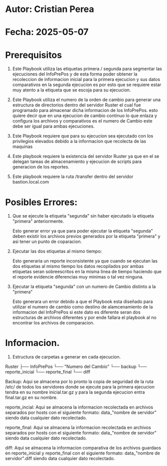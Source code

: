 # Autor: Cristian Perea
# Fecha: 2025-05-07


# Prerequisitos

1. Este Playbook utiliza las etiquetas primera / segunda para segmentar las ejecuciones del InfoPrePos y de esta forma 
poder obtener la recoleccion de informacion inicial para la primera ejecucion y sus datos comparativos en la segunda
ejecucion es por esto que se requiere estar muy atento a la etiqueta que se escoja para su ejecucion.

2. Este Playbook utiliza el numero de la orden de cambio para generar una estructura de directorios dentro del servidor
Ruster el cual fue programado para almacenar dicha informacion de los InfoPrePos. esto quiere decir que en una ejecucion
de cambio continuo lo que enlaza y configura los archivos y comparativos es el numero de Cambio este debe ser igual para 
ambas ejecuciones.

3. Este Playbook requiere que para su ejecucion sea ejecutado con los privilegios elevados debido a la informacion que 
recolecta de las maquinas

4. Este playbook requiere la existencia del servidor Ruster ya que en el se delegan tareas de almacenamiento y ejecucion 
de scripts para generacion de los reportes.

5. Este playbook requiere la ruta /transfer dentro del servidor bastion.local.com


# Posibles Errores:

1. Que se ejecute la etiqueta "segunda" sin haber ejecutado la etiqueta "primera" anteriormente.

   Esto generar error ya que para poder ejecutar la etiqueta "segunda" deben existir los archivos previos generados 
   por la etiqueta "primera" y asi tener un punto de coparacion.

2. Ejecutar las dos etiquetas al mismo tiempo:

   Esto generaria un reporte inconsistente ya que cuando se ejecutan las dos etiquetas al mismo tiempo los datos 
   recopilados por ambas etiquetas seran sobreescritos en la misma linea de tiempo haciendo que el reporte evidencie
   diferencias muy minimas o tal vez ninguna.

3. Ejecutar la etiqueta "segunda" con un numero de Cambio distinto a la "primera"

   Esto generara un error debido a que el Playbook esta diseñado para utilizar el numero de cambio como destino de
   alamcenamiento de la informacion del InfoPrePos si este dato es diferente seran dos estructuras de archivos diferentes 
   y por ende fallara el playbook al no encontrar los archivos de comparacion.


# Informacion.

1. Estructura de carpetas a generar en cada ejecucion.

Ruster
├── InfoPrePos
    └── "Numero del Cambio"
       └── backup
       └── reporte_inicial
       └── reporte_final
       └── diff

Backup: Aqui se almacena por lo pronto la copia de seguridad de la ruta /etc/ de todos los servidores donde se ejecute
para la primera ejecucion tendra en su nombre inicial.tar.gz y para la segunda ejecucion entra final.tar.gz en su nombre.

reporte_incial: Aqui se almacena la informacion recolectada en archivos separados por hosts con el siguiente formato:
data_"nombre de servidor" siendo data cualquier dato recolectado.

reporte_final: Aqui se almacena la informacion recolectada en archivos separados por hosts con el siguiente formato:
data_"nombre de servidor" siendo data cualquier dato recolectado.

diff: Aqui se almacena la informacion comparativa de los  archivos guardaos en reporte_inicial y reporte_final  con el 
siguiente formato: data_"nombre de servidor".diff siendo data cualquier dato recolectado.


